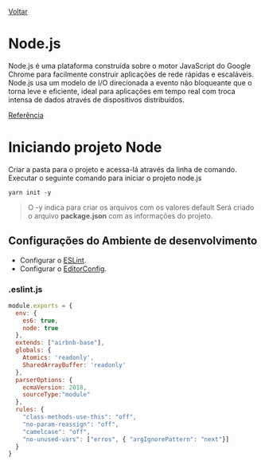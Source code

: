 [Voltar](/Readme.md)

# Node.js

Node.js é uma plataforma construída sobre o motor JavaScript do Google Chrome para facilmente construir aplicações de rede rápidas e escaláveis. Node.js usa um modelo de I/O direcionada a evento não bloqueante que o torna leve e eficiente, ideal para aplicações em tempo real com troca intensa de dados através de dispositivos distribuídos.

[Referência](http://nodebr.com/o-que-e-node-js/)

# Iniciando projeto Node

Criar a pasta para o projeto e acessa-lá através da linha de comando. Executar o seguinte comando para iniciar o projeto node.js

```
yarn init -y
```

> O -y indica para criar os arquivos com os valores default
> Será criado o arquivo **package.json** com as informações do projeto.

## Configurações do Ambiente de desenvolvimento

- Configurar o [ESLint](/src/eslint.md).
- Configurar o [EditorConfig](/src/editorConfig.md).

### .eslint.js

```js
module.exports = {
  env: {
    es6: true,
    node: true
  },
  extends: ["airbnb-base"],
  globals: {
    Atomics: 'readonly',
    SharedArrayBuffer: 'readonly'
  },
  parserOptions: {
    ecmaVersion: 2018,
    sourceType:"module"
  },
  rules: {
    "class-methods-use-this": "off",
    "no-param-reassign": "off",
    "camelcase": "off",
    "no-unused-vars": ["erros", { "argIgnorePattern": "next"}]
  }
}
```
